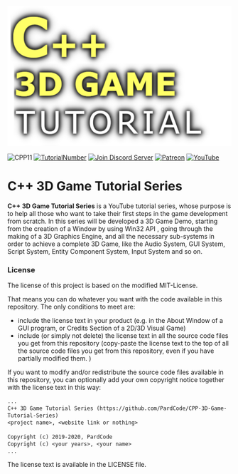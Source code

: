 
![](Media/title.png)

![CPP11](https://img.shields.io/badge/C++->=11-blue)
[![TutorialNumber](https://img.shields.io/badge/NumberOfTutorials-20-blue)]()
[![Join Discord Server](https://img.shields.io/badge/Chat-Discord-9cf)](https://discord.gg/zXA8ypu)
[![Patreon](https://img.shields.io/badge/Patreon-Donate-orange)](https://www.patreon.com/pardcode)
[![YouTube](https://img.shields.io/badge/YouTube-Subscribe-red)](https://www.youtube.com/channel/UCs1ssVSR49YItKE7DZ3-Jcw)

C++ 3D Game Tutorial Series
==================================

**C++ 3D Game Tutorial Series**  is a YouTube tutorial series, whose purpose is to help all those who want to take their first steps in the game development from scratch.
In this series will be developed a 3D Game Demo, starting from the creation of a Window by using Win32 API ,
going through the making of a 3D Graphics Engine,
and all the necessary sub-systems in order to achieve a complete 3D Game,
like the Audio System, GUI System, Script System, Entity Component System, Input System and so on.

### License ###
The license of this project is based on the modified MIT-License.

That means you can do whatever you want with the code available in this repository. 
The only conditions to meet are:

- include the license text in your product (e.g. in the About Window of a GUI program, or Credits Section of a 2D/3D Visual Game)
- include (or simply not delete) the license text in all the source code files you get from this repository (copy-paste the license text to the top of all the source code files you get from this repository, even if you have partially modified them. )


If you want to modify and/or redistribute the source code files available in this repository, you can optionally add your own copyright notice together with the license text in this way:

```
...
C++ 3D Game Tutorial Series (https://github.com/PardCode/CPP-3D-Game-Tutorial-Series)
<project name>, <website link or nothing>
  
Copyright (c) 2019-2020, PardCode
Copyright (c) <your years>, <your name>  
...
```

The license text is available in the LICENSE file.
